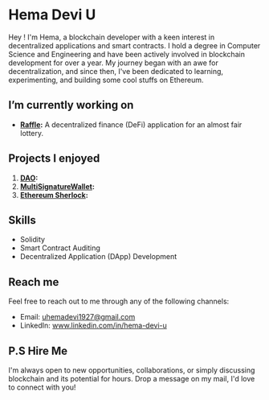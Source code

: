 

# Hema Devi U

Hey ! I'm Hema, a blockchain developer with a keen interest in decentralized applications and smart contracts. I hold a degree in Computer Science and Engineering and have been actively involved in blockchain development for over a year. My journey began with an awe for decentralization, and since then, I've been dedicated to learning, experimenting, and building some cool stuffs on Ethereum.

##  I’m currently working on

- **[Raffle](link):** A decentralized finance (DeFi) application for an almost fair lottery.

##  Projects I enjoyed

1. **[DAO](link):** 
2. **[MultiSignatureWallet](link):** 
3. **[Ethereum Sherlock](link):** 

##  Skills

- Solidity 
- Smart Contract Auditing
- Decentralized Application (DApp) Development

##  Reach me

Feel free to reach out to me through any of the following channels:

- Email: uhemadevi1927@gmail.com
- LinkedIn: www.linkedin.com/in/hema-devi-u


##  P.S Hire Me

I'm always open to new opportunities, collaborations, or simply discussing blockchain and its potential for hours.
Drop a message on my mail, I'd love to connect with you!

